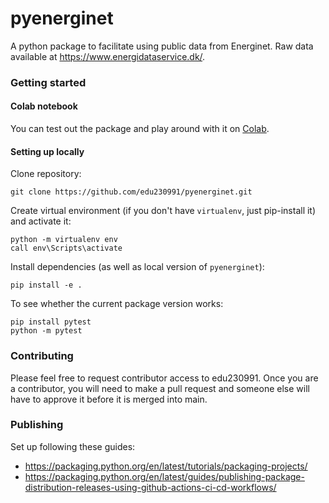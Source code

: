 # pyenerginet
A python package to facilitate using public data from Energinet.
Raw data available at https://www.energidataservice.dk/.

### Getting started

#### Colab notebook
You can test out the package and play around with it on [Colab](https://colab.research.google.com/github/edu230991/pyenerginet/blob/main/examples.ipynb).

#### Setting up locally
Clone repository:

```
git clone https://github.com/edu230991/pyenerginet.git
```

Create virtual environment (if you don't have `virtualenv`, just pip-install it) and activate it:

```
python -m virtualenv env
call env\Scripts\activate
```

Install dependencies (as well as local version of `pyenerginet`):

```
pip install -e .
```

To see whether the current package version works:
```
pip install pytest
python -m pytest
```

### Contributing 
Please feel free to request contributor access to edu230991.
Once you are a contributor, you will need to make a pull request and someone else will have to approve it before it is merged into main.

### Publishing
Set up following these guides:
- https://packaging.python.org/en/latest/tutorials/packaging-projects/
- https://packaging.python.org/en/latest/guides/publishing-package-distribution-releases-using-github-actions-ci-cd-workflows/

